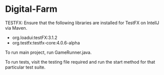 # Digital-Farm

TESTFX:
Ensure that the following libraries are installed for TestFX on IntellJ via Maven.
- org.loadui:testFX:3.1.2
- org.testfx:testfx-core:4.0.6-alpha

To run main project, run GameRunner.java.

To run tests, visit the testing file required and run the start method for that particular test suite.

